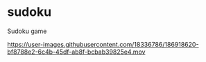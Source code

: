 # sudoku
Sudoku game

https://user-images.githubusercontent.com/18336786/186918620-bf8788e2-6c4b-45df-ab8f-bcbab39825e4.mov

